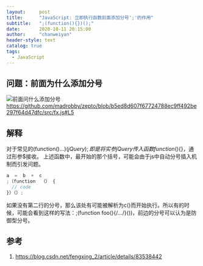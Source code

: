 ```yaml
---
layout:     post
title:      "JavaScript: 立即执行函数前面添加分号';'的作用"
subtitle:   ";(function(){})();"
date:       2020-10-11 20:15:00
author:     "chanweiyan"
header-style: text
catalog: true
tags:
  - JavaScript
---
```


## 问题：前面为什么添加分号

![前面问什么添加分号](https://tva1.sinaimg.cn/large/007S8ZIlly1gjlnr4tgr5j31ke0u0k3l.jpg)
<https://github.com/madrobby/zepto/blob/b5ed8d607f67724788ec9ff492be297f64d47dfc/src/fx.js#L5>

## 解释

对于常见的(function($){...})(jQuery);即是将实参jQuery传入函数function($){}，通过形参$接收。
上述函数中，最开始的那个括号，可能会由于js中自动分号插入机制而引发问题。

```javascript
a  =  b  +  c
;（function  （） {
  // code
}）（）;
```

如果没有第二行的分号，那么该处有可能被解析为c()而开始执行。所以有的时候，可能会看到这样的写法：;(function foo(){/*...*/}())，前边的分号可以认为是防御型分号。

## 参考

1. <https://blog.csdn.net/fengxing_2/article/details/83538442>
